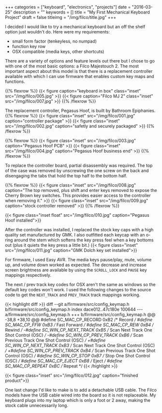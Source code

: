 +++
categories = ["keyboard", "electronics", "projects"]
date = "2016-03-25"
description = ""
keywords = []
title = "My First Mechanical Keyboard Project"
draft = false
titleimg = "/img/filco/title.jpg"
+++

I decided I would like to try a mechanical keyboard but an off the shelf option just wouldn't do. Here were my requirements:

- small form factor (tenkeyless, no numpad)
- function key row
- OSX compatible (media keys, other shortcuts)

There are a variety of options and feature levels out there but I chose to go with one of the most basic options: a Filco Majestouch 2. The most important aspect about this model is that there is a replacement controller available with which I can use firmware that enables custom key maps and functions.

{{% flexrow %}}
{{< figure caption="keyboard in box" class="inset" src="/img/filco/005.jpg" >}}
{{< figure caption="Filco MJ 2" class="inset" src="/img/filco/007.jpg"  >}}
{{% /flexrow %}}

The replacement controller, Pegasus Hoof, is built by Bathroom Epiphanies.
{{% flexrow %}}
{{< figure class="inset" src="/img/filco/001.jpg" caption="controller package" >}}
{{< figure class="inset" src="/img/filco/002.jpg" caption="safetly and securely packaged" >}}
{{% /flexrow %}}

{{% flexrow %}}
{{< figure class="inset" src="/img/filco/003.jpg" caption="Pegasus Hoof PCB" >}}
{{< figure class="inset" src="/img/filco/004.jpg" caption="Pegasus Hoof business end" >}}
{{% /flexrow %}}

To replace the controller board, partial disassembly was required. The top of the case was removed by unscrewing the one screw on the back and disengaging the tabs that hold the top half to the bottom half.

{{% flexrow %}}
{{< figure class="inset" src="/img/filco/008.jpg" caption="The top removed, plus shift and enter keys removed to expose the Cherry Brown key switches. This provides easier access to the controller when removing it." >}}
{{< figure class="inset" src="/img/filco/009.jpg" caption="stock controller removed" >}}
{{% /flexrow %}}

{{< figure class="inset float" src="/img/filco/010.jpg" caption="Pegasus Hoof installed">}}

After the controller was installed, I replaced the stock key caps with a high quality set manufactured by GMK. I also outfitted each keycap with an o-ring around the stem which softens the key press feel when a key bottoms out (plus it quiets the key press a little bit.)
{{< figure class="inset" src="/img/filco/011.jpg" caption="GMK Dolch key set installed">}}

For firmware, I used Easy AVR. The media keys pause/play, mute, volume up, and volume down worked as expected. The decrease and increase screen brightness are available by using the `SCROLL_LOCK` and `PAUSE` key mappings respectively.

The next / prev track key codes for OSX aren't the same as windows so the default key codes won't work. I used the following changes to the source code to get the `NEXT_TRACK` and `PREV_TRACK` track mappings working.

{{< highlight diff >}}
diff --git a/firmware/src/config_keymap.h b/firmware/src/config_keymap.h
index dace012..47c180e 100644
--- a/firmware/src/config_keymap.h
+++ b/firmware/src/config_keymap.h
@@ -38,8 +38,10 @@
 #define SC_MAC_CP_RECORD 0xB2      /* Record */
 #define SC_MAC_CP_FFW 0xB3         /* Fast Forward */
 #define SC_MAC_CP_REW 0xB4         /* Rewind */
-#define SC_WIN_CP_NEXT_TRACK 0xB5  /* Scan Next Track One Shot Control (OSC) */
-#define SC_WIN_CP_PREV_TRACK 0xB6  /* Scan Previous Track One Shot Control (OSC) */
+#define SC_WIN_CP_NEXT_TRACK 0xB3 /* Scan Next Track One Shot Control (OSC) */
+#define SC_WIN_CP_PREV_TRACK 0xB4 /* Scan Previous Track One Shot Control (OSC) */
 #define SC_WIN_CP_STOP 0xB7            /* Stop One Shot Control (OSC) */
 #define SC_MAC_CP_EJECT 0xB8       /* Eject */
 #define SC_MAC_CP_REPEAT 0xBC      /* Repeat */
{{< /highlight >}}

{{< figure class="inset" src="/img/filco/012.jpg" caption="finished product">}}

One last change I'd like to make is to add a detachable USB cable. The Filco models have the USB cable wired into the board so it is not replaceable. My keyboard plugs into my laptop which is only a foot or 2 away, making the stock cable unnecessarily long.
